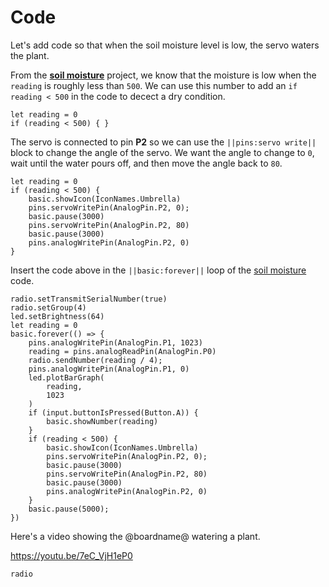 # Code

Let's add code so that when the soil moisture level is low, the servo waters the plant.

From the **[soil moisture](/projects/soil-moisture)** project, we know that the moisture is low when the ``reading`` is roughly less than ``500``. We can use this number to add an ``if reading < 500`` in the code to decect a dry condition.

```block
let reading = 0
if (reading < 500) { }
```

The servo is connected to pin **P2** so we can use the ``||pins:servo write||`` block to change the angle of the servo. We want the angle to change to ``0``, wait until the water pours off, and then move the angle back to ``80``.

```block
let reading = 0
if (reading < 500) {
    basic.showIcon(IconNames.Umbrella)
    pins.servoWritePin(AnalogPin.P2, 0);
    basic.pause(3000)
    pins.servoWritePin(AnalogPin.P2, 80)
    basic.pause(3000)
    pins.analogWritePin(AnalogPin.P2, 0)
}
```

Insert the code above in the ``||basic:forever||`` loop of the [soil moisture](/projects/soil-moisture/connect) code.

```blocks
radio.setTransmitSerialNumber(true)
radio.setGroup(4)
led.setBrightness(64)
let reading = 0
basic.forever(() => {
    pins.analogWritePin(AnalogPin.P1, 1023)
    reading = pins.analogReadPin(AnalogPin.P0)
    radio.sendNumber(reading / 4);
    pins.analogWritePin(AnalogPin.P1, 0)
    led.plotBarGraph(
        reading,
        1023
    )
    if (input.buttonIsPressed(Button.A)) {
        basic.showNumber(reading)
    }
    if (reading < 500) {
        basic.showIcon(IconNames.Umbrella)
        pins.servoWritePin(AnalogPin.P2, 0);
        basic.pause(3000)
        pins.servoWritePin(AnalogPin.P2, 80)
        basic.pause(3000)
        pins.analogWritePin(AnalogPin.P2, 0)
    }
    basic.pause(5000);
})
```

Here's a video showing the @boardname@ watering a plant.

https://youtu.be/7eC_VjH1eP0

```package
radio
```